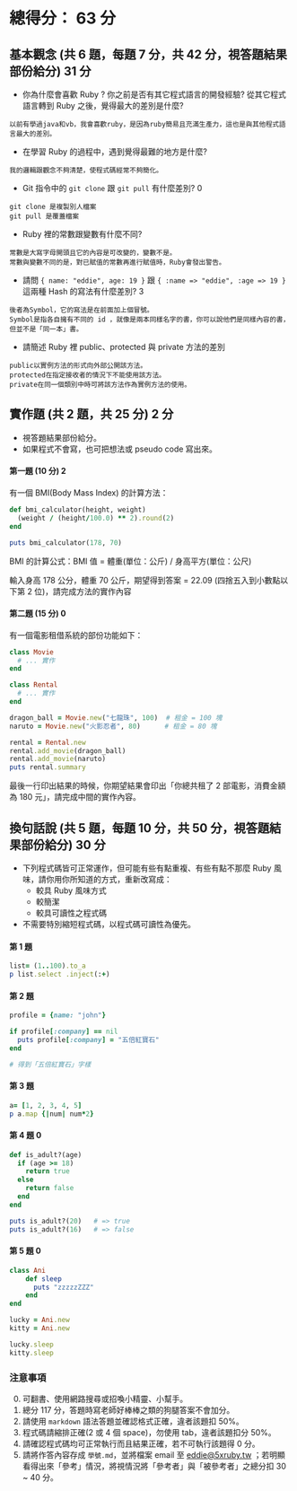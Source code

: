 # 總得分： 63 分

## 基本觀念 (共 6 題，每題 7 分，共 42 分，視答題結果部份給分)  31 分

* 你為什麼會喜歡 Ruby ? 你之前是否有其它程式語言的開發經驗? 從其它程式語言轉到 Ruby 之後，覺得最大的差別是什麼?
```
以前有學過java和vb，我會喜歡ruby，是因為ruby簡易且充滿生產力，這也是與其他程式語言最大的差別。
```

* 在學習 Ruby 的過程中，遇到覺得最難的地方是什麼?
```
我的邏輯跟觀念不夠清楚，使程式碼經常不夠簡化。
```

* Git 指令中的 `git clone` 跟 `git pull` 有什麼差別?  0
```
git clone 是複製別人檔案
git pull 是覆蓋檔案
```

* Ruby 裡的常數跟變數有什麼不同?
```
常數是大寫字母開頭且它的內容是可改變的，變數不是。
常數與變數不同的是，對已賦值的常數再進行賦值時，Ruby會發出警告。
```

* 請問 `{ name: "eddie", age: 19 }` 跟 `{ :name => "eddie", :age => 19 }` 這兩種 Hash 的寫法有什麼差別?  3
```
後者為Symbol，它的寫法是在前面加上個冒號。
Symbol是指各自擁有不同的 id ，就像是兩本同樣名字的書，你可以說他們是同樣內容的書，但並不是「同一本」書。
```

* 請簡述 Ruby 裡 public、protected 與 private 方法的差別
```
public以實例方法的形式向外部公開該方法。
protected在指定接收者的情況下不能使用該方法。
private在同一個類別中時可將該方法作為實例方法的使用。
```


## 實作題 (共 2 題，共 25 分) 2 分

* 視答題結果部份給分。
* 如果程式不會寫，也可把想法或 pseudo code 寫出來。

#### 第一題 (10 分) 2

有一個 BMI(Body Mass Index) 的計算方法：

```ruby
def bmi_calculator(height, weight)
  (weight / (height/100.0) ** 2).round(2)
end

puts bmi_calculator(178, 70)
```

BMI 的計算公式：BMI 值 = 體重(單位：公斤) / 身高平方(單位：公尺)

輸入身高 178 公分，體重 70 公斤，期望得到答案 = 22.09 (四捨五入到小數點以下第 2 位)，請完成方法的實作內容

#### 第二題 (15 分) 0

有一個電影租借系統的部份功能如下：

```ruby
class Movie
  # ... 實作
end

class Rental
  # ... 實作
end

dragon_ball = Movie.new("七龍珠", 100)  # 租金 = 100 塊
naruto = Movie.new("火影忍者", 80)      # 租金 = 80 塊

rental = Rental.new
rental.add_movie(dragon_ball)
rental.add_movie(naruto)
puts rental.summary
```

最後一行印出結果的時候，你期望結果會印出「你總共租了 2 部電影，消費金額為 180 元」，請完成中間的實作內容。

## 換句話說 (共 5 題，每題 10 分，共 50 分，視答題結果部份給分)  30 分

* 下列程式碼皆可正常運作，但可能有些有點重複、有些有點不那麼 Ruby 風味，請你用你所知道的方式，重新改寫成：
  * 較具 Ruby 風味方式
  * 較簡潔
  * 較具可讀性之程式碼
* 不需要特別縮短程式碼，以程式碼可讀性為優先。

#### 第 1 題

```ruby
list= (1..100).to_a
p list.select .inject(:+)
```

#### 第 2 題

```ruby
profile = {name: "john"}

if profile[:company] == nil
  puts profile[:company] = "五倍紅寶石"
end

# 得到「五倍紅寶石」字樣
```

#### 第 3 題

```ruby
a= [1, 2, 3, 4, 5]
p a.map {|num| num*2}
```

#### 第 4 題 0

```ruby
def is_adult?(age)
  if (age >= 18)
    return true
  else
    return false
  end
end

puts is_adult?(20)   # => true
puts is_adult?(16)   # => false
```

#### 第 5 題 0

```ruby
class Ani
    def sleep
      puts "zzzzzZZZ"
    end
end

lucky = Ani.new
kitty = Ani.new

lucky.sleep
kitty.sleep
```

### 注意事項

0. 可翻書、使用網路搜尋或招喚小精靈、小幫手。
1. 總分 117 分，答題時寫老師好棒棒之類的狗腿答案不會加分。
2. 請使用 `markdown` 語法答題並確認格式正確，違者該題扣 50%。
3. 程式碼請縮排正確(2 或 4 個 space)，勿使用 tab，違者該題扣分 50%。
4. 請確認程式碼均可正常執行而且結果正確，若不可執行該題得 0 分。
5. 請將作答內容存成 `學號.md`，並將檔案 email 至 eddie@5xruby.tw ；若明顯看得出來「參考」情況，將視情況將「參考者」與「被參考者」之總分扣 30 ~ 40 分。
